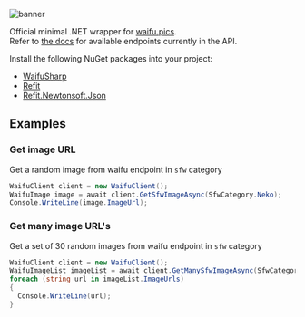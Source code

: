 ![banner](https://raw.githubusercontent.com/Waifu-pics/WaifuSharp/master/promo/banner.png)  
  
Official minimal .NET wrapper for [waifu.pics](https://waifu.pics).  
Refer to [the docs](https://waifu.pics/docs) for available endpoints currently in the API.

Install the following NuGet packages into your project:
- [WaifuSharp](https://www.nuget.org/packages/WaifuSharp) 
- [Refit](https://www.nuget.org/packages/Refit) 
- [Refit.Newtonsoft.Json](https://www.nuget.org/packages/Refit.Newtonsoft.Json) 

## Examples
### Get image URL
Get a random image from waifu endpoint in `sfw` category
```csharp
WaifuClient client = new WaifuClient();
WaifuImage image = await client.GetSfwImageAsync(SfwCategory.Neko);
Console.WriteLine(image.ImageUrl);
```

### Get many image URL's
Get a set of 30 random images from waifu endpoint in `sfw` category
```csharp
WaifuClient client = new WaifuClient();
WaifuImageList imageList = await client.GetManySfwImageAsync(SfwCategory.Neko);
foreach (string url in imageList.ImageUrls)
{
  Console.WriteLine(url);
}
```